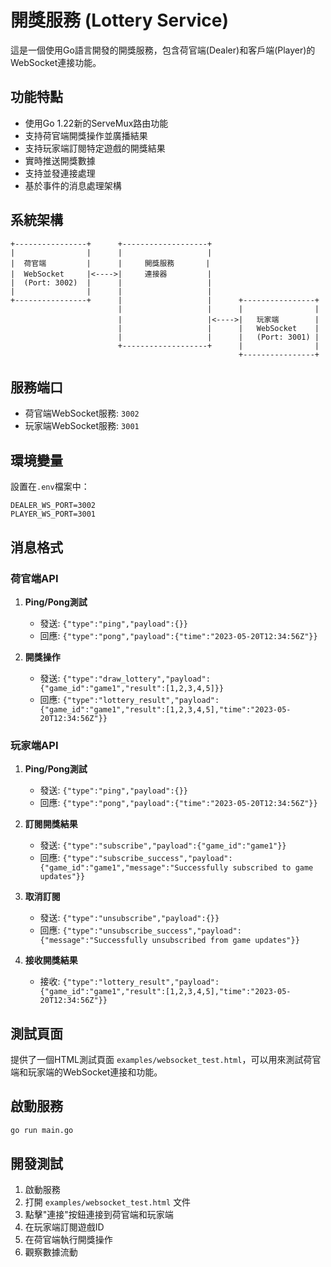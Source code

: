 # 開獎服務 (Lottery Service)

這是一個使用Go語言開發的開獎服務，包含荷官端(Dealer)和客戶端(Player)的WebSocket連接功能。

## 功能特點

- 使用Go 1.22新的ServeMux路由功能
- 支持荷官端開獎操作並廣播結果
- 支持玩家端訂閱特定遊戲的開獎結果
- 實時推送開獎數據
- 支持並發連接處理
- 基於事件的消息處理架構

## 系統架構

```
+----------------+      +-------------------+
|                |      |                   |
|  荷官端         |      |     開獎服務       |
|  WebSocket     |<---->|     連接器         |
|  (Port: 3002)  |      |                   |
|                |      |                   |
+----------------+      |                   |      +----------------+
                        |                   |      |                |
                        |                   |<---->|   玩家端        |
                        |                   |      |   WebSocket    |
                        |                   |      |   (Port: 3001) |
                        +-------------------+      |                |
                                                   +----------------+
```

## 服務端口

- 荷官端WebSocket服務: `3002`
- 玩家端WebSocket服務: `3001`

## 環境變量

設置在`.env`檔案中：

```
DEALER_WS_PORT=3002
PLAYER_WS_PORT=3001
```

## 消息格式

### 荷官端API

1. **Ping/Pong測試**
   - 發送: `{"type":"ping","payload":{}}`
   - 回應: `{"type":"pong","payload":{"time":"2023-05-20T12:34:56Z"}}`

2. **開獎操作**
   - 發送: `{"type":"draw_lottery","payload":{"game_id":"game1","result":[1,2,3,4,5]}}`
   - 回應: `{"type":"lottery_result","payload":{"game_id":"game1","result":[1,2,3,4,5],"time":"2023-05-20T12:34:56Z"}}`

### 玩家端API

1. **Ping/Pong測試**
   - 發送: `{"type":"ping","payload":{}}`
   - 回應: `{"type":"pong","payload":{"time":"2023-05-20T12:34:56Z"}}`

2. **訂閱開獎結果**
   - 發送: `{"type":"subscribe","payload":{"game_id":"game1"}}`
   - 回應: `{"type":"subscribe_success","payload":{"game_id":"game1","message":"Successfully subscribed to game updates"}}`

3. **取消訂閱**
   - 發送: `{"type":"unsubscribe","payload":{}}`
   - 回應: `{"type":"unsubscribe_success","payload":{"message":"Successfully unsubscribed from game updates"}}`

4. **接收開獎結果**
   - 接收: `{"type":"lottery_result","payload":{"game_id":"game1","result":[1,2,3,4,5],"time":"2023-05-20T12:34:56Z"}}`

## 測試頁面

提供了一個HTML測試頁面 `examples/websocket_test.html`，可以用來測試荷官端和玩家端的WebSocket連接和功能。

## 啟動服務

```bash
go run main.go
```

## 開發測試

1. 啟動服務
2. 打開 `examples/websocket_test.html` 文件
3. 點擊"連接"按鈕連接到荷官端和玩家端
4. 在玩家端訂閱遊戲ID
5. 在荷官端執行開獎操作
6. 觀察數據流動 
